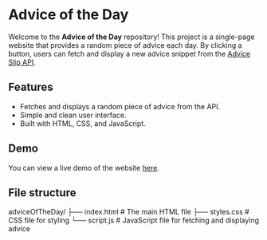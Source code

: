 # Advice of the Day

Welcome to the **Advice of the Day** repository! This project is a single-page website that provides a random piece of advice each day. By clicking a button, users can fetch and display a new advice snippet from the [Advice Slip API](https://api.adviceslip.com/).

## Features

- Fetches and displays a random piece of advice from the API.
- Simple and clean user interface.
- Built with HTML, CSS, and JavaScript.

## Demo

You can view a live demo of the website [here](https://vivvd.github.io/adviceOfTheDay/).

## File structure
adviceOfTheDay/
├── index.html    # The main HTML file
├── styles.css    # CSS file for styling
└── script.js     # JavaScript file for fetching and displaying advice
